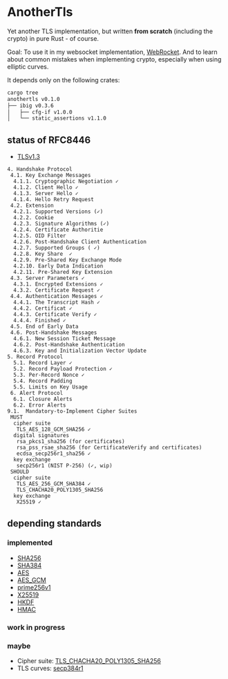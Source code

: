 # AnotherTls
Yet another TLS implementation, but written **from scratch** (including the
crypto) in pure Rust - of course.


Goal: To use it in my websocket implementation,
[WebRocket](https://github.com/otsmr/webrocket). And to learn about common
mistakes when implementing crypto, especially when using elliptic curves.


It depends only on the following crates:
```bash
cargo tree
anothertls v0.1.0
├── ibig v0.3.6
│   ├── cfg-if v1.0.0
│   └── static_assertions v1.1.0
```

## status of RFC8446
- [TLSv1.3](https://datatracker.ietf.org/doc/html/rfc8446)
```
4. Handshake Protocol
 4.1. Key Exchange Messages
  4.1.1. Cryptographic Negotiation ✓
  4.1.2. Client Hello ✓
  4.1.3. Server Hello ✓
  4.1.4. Hello Retry Request
 4.2. Extension
  4.2.1. Supported Versions (✓)
  4.2.2. Cookie
  4.2.3. Signature Algorithms (✓)
  4.2.4. Certificate Authoritie
  4.2.5. OID Filter
  4.2.6. Post-Handshake Client Authentication
  4.2.7. Supported Groups ( ✓)
  4.2.8. Key Share  ✓
  4.2.9. Pre-Shared Key Exchange Mode
  4.2.10. Early Data Indication
  4.2.11. Pre-Shared Key Extension
 4.3. Server Parameters ✓
  4.3.1. Encrypted Extensions ✓
  4.3.2. Certificate Request ✓
 4.4. Authentication Messages ✓
  4.4.1. The Transcript Hash ✓
  4.4.2. Certificat ✓
  4.4.3. Certificate Verify ✓
  4.4.4. Finished ✓
 4.5. End of Early Data
 4.6. Post-Handshake Messages
  4.6.1. New Session Ticket Message
  4.6.2. Post-Handshake Authentication
  4.6.3. Key and Initialization Vector Update
5. Record Protocol
  5.1. Record Layer ✓
  5.2. Record Payload Protection ✓
  5.3. Per-Record Nonce ✓
  5.4. Record Padding
  5.5. Limits on Key Usage
 6. Alert Protocol
  6.1. Closure Alerts
  6.2. Error Alerts
9.1.  Mandatory-to-Implement Cipher Suites
 MUST
  cipher suite
   TLS_AES_128_GCM_SHA256 ✓
  digital signatures
   rsa_pkcs1_sha256 (for certificates)
   rsa_pss_rsae_sha256 (for CertificateVerify and certificates)
   ecdsa_secp256r1_sha256 ✓
  key exchange
   secp256r1 (NIST P-256) (✓, wip)
 SHOULD
  cipher suite
   TLS_AES_256_GCM_SHA384 ✓
   TLS_CHACHA20_POLY1305_SHA256
  key exchange
   X25519 ✓
```
## depending standards
### implemented
- [SHA256](https://datatracker.ietf.org/doc/html/rfc6234)
- [SHA384](https://datatracker.ietf.org/doc/html/rfc6234)
- [AES](https://nvlpubs.nist.gov/nistpubs/FIPS/NIST.FIPS.197.pdf)
- [AES_GCM](https://luca-giuzzi.unibs.it/corsi/Support/papers-cryptography/gcm-spec.pdf)
- [prime256v1](https://github.com/starkbank/ecdsa-python/)
- [X25519](https://martin.kleppmann.com/papers/curve25519.pdf)
- [HKDF](https://www.rfc-editor.org/rfc/rfc5869)
- [HMAC](https://www.rfc-editor.org/rfc/rfc2104)
### work in progress
### maybe
- Cipher suite: [TLS_CHACHA20_POLY1305_SHA256]()
- TLS curves: [secp384r1]()
